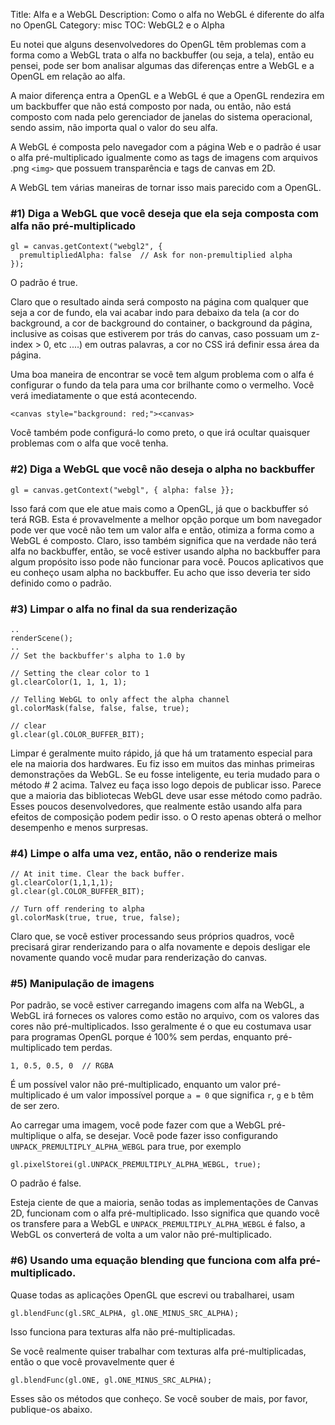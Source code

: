 Title: Alfa e a WebGL
Description: Como o alfa no WebGL é diferente do alfa no OpenGL
Category: misc
TOC: WebGL2 e o Alpha


Eu notei que alguns desenvolvedores do OpenGL têm problemas com a forma como a WebGL
trata o alfa no backbuffer (ou seja, a tela), então eu pensei,
pode ser bom analisar algumas das diferenças entre a WebGL e a OpenGL
em relação ao alfa.

A maior diferença entra a OpenGL e a WebGL é que a OpenGL
rendezira em um backbuffer que não está composto por nada,
ou então, não está composto com nada pelo gerenciador de janelas do
sistema operacional, sendo assim, não importa qual o valor do seu alfa.

A WebGL é composta pelo navegador com a página Web e o
padrão é usar o alfa pré-multiplicado igualmente como as tags
de imagens com arquivos .png `<img>` que possuem transparência e tags
de canvas em 2D.

A WebGL tem várias maneiras de tornar isso mais parecido com a OpenGL.

### #1) Diga a WebGL que você deseja que ela seja composta com alfa não pré-multiplicado

    gl = canvas.getContext("webgl2", {
      premultipliedAlpha: false  // Ask for non-premultiplied alpha
    });

O padrão é true.

Claro que o resultado ainda será composto na página com qualquer que seja a cor
de fundo, ela vai acabar indo para debaixo da tela (a cor do background, 
a cor de background do container, o background da página,
inclusive as coisas que estiverem por trás do canvas, caso possuam um z-index > 0, etc ....)
em outras palavras, a cor no CSS irá definir essa área da página.

Uma boa maneira de encontrar se você tem algum problema com o alfa é configurar o
fundo da tela para uma cor brilhante como o vermelho. Você verá imediatamente
o que está acontecendo.

    <canvas style="background: red;"><canvas>

Você também pode configurá-lo como preto, o que irá ocultar quaisquer problemas com o alfa que você tenha.

### #2) Diga a WebGL que você não deseja o alpha no backbuffer

    gl = canvas.getContext("webgl", { alpha: false }};

Isso fará com que ele atue mais como a OpenGL, já que o backbuffer só terá
RGB. Esta é provavelmente a melhor opção porque um bom navegador pode ver que
você não tem um valor alfa e então, otimiza a forma como a WebGL é composto. Claro,
isso também significa que na verdade não terá alfa no backbuffer, então, se você estiver
usando alpha no backbuffer para algum propósito isso pode não funcionar para você.
Poucos aplicativos que eu conheço usam alpha no backbuffer. Eu acho que isso
deveria ter sido definido como o padrão.

### #3) Limpar o alfa no final da sua renderização

    ..
    renderScene();
    ..
    // Set the backbuffer's alpha to 1.0 by

    // Setting the clear color to 1
    gl.clearColor(1, 1, 1, 1);

    // Telling WebGL to only affect the alpha channel
    gl.colorMask(false, false, false, true);

    // clear
    gl.clear(gl.COLOR_BUFFER_BIT);

Limpar é geralmente muito rápido, já que há um tratamento especial para ele na maioria dos
hardwares. Eu fiz isso em muitos das minhas primeiras demonstrações da WebGL. Se eu fosse inteligente, eu teria mudado para o
método # 2 acima. Talvez eu faça isso logo depois de publicar isso. Parece que
a maioria das bibliotecas WebGL deve usar esse método como padrão. Esses poucos desenvolvedores,
que realmente estão usando alfa para efeitos de composição podem pedir isso. o
O resto apenas obterá o melhor desempenho e menos surpresas.

### #4) Limpe o alfa uma vez, então, não o renderize mais

    // At init time. Clear the back buffer.
    gl.clearColor(1,1,1,1);
    gl.clear(gl.COLOR_BUFFER_BIT);

    // Turn off rendering to alpha
    gl.colorMask(true, true, true, false);

Claro que, se você estiver processando seus próprios quadros, você precisará girar
renderizando para o alfa novamente e depois desligar ele novamente quando você mudar para
renderização do canvas.

### #5) Manipulação de imagens

Por padrão, se você estiver carregando imagens com alfa na WebGL, a WebGL irá
forneces os valores como estão no arquivo, com os valores das cores não
pré-multiplicados. Isso geralmente é o que eu costumava usar para programas OpenGL
porque é 100% sem perdas, enquanto pré-multiplicado tem perdas.

    1, 0.5, 0.5, 0  // RGBA

É um possível valor não pré-multiplicado, enquanto um valor pré-multiplicado é um
valor impossível porque `a = 0` que significa `r`, `g` e `b` têm
de ser zero.

Ao carregar uma imagem, você pode fazer com que a WebGL pré-multiplique o alfa, se desejar.
Você pode fazer isso configurando `UNPACK_PREMULTIPLY_ALPHA_WEBGL` para true, por exemplo

    gl.pixelStorei(gl.UNPACK_PREMULTIPLY_ALPHA_WEBGL, true);

O padrão é false.

Esteja ciente de que a maioria, senão todas as implementações de Canvas 2D, funcionam com
o alfa pré-multiplicado. Isso significa que quando você os transfere para a WebGL e
`UNPACK_PREMULTIPLY_ALPHA_WEBGL` é falso, a WebGL os converterá
de volta a um valor não pré-multiplicado.

### #6) Usando uma equação blending que funciona com alfa pré-multiplicado.

Quase todas as aplicações OpenGL que escrevi ou trabalharei, usam

    gl.blendFunc(gl.SRC_ALPHA, gl.ONE_MINUS_SRC_ALPHA);

Isso funciona para texturas alfa não pré-multiplicadas.

Se você realmente quiser trabalhar com texturas alfa pré-multiplicadas, então o que você
provavelmente quer é

    gl.blendFunc(gl.ONE, gl.ONE_MINUS_SRC_ALPHA);

Esses são os métodos que conheço. Se você souber de mais, por favor, publique-os abaixo.



